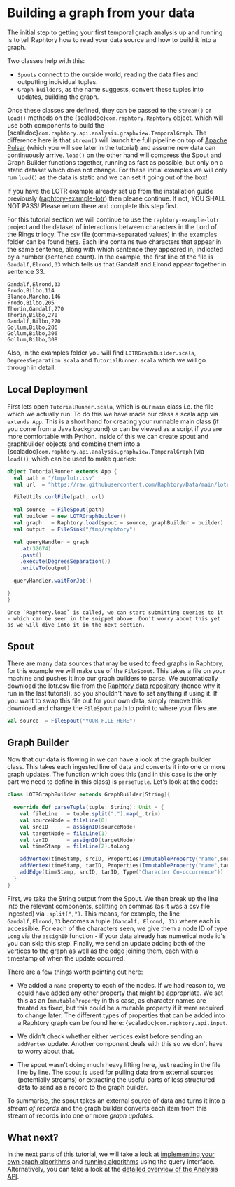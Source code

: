 # Building a graph from your data

The initial step to getting your first temporal graph analysis up and running is to tell Raphtory how to read your data source and how to build it into a graph. 

Two classes help with this:

- `Spouts` connect to the outside world, reading the data files and outputting individual tuples.
- `Graph builders`, as the name suggests, convert these tuples into updates, building the graph.

Once these classes are defined, they can be passed to the `stream()` or `load()` methods on 
the {scaladoc}`com.raphtory.Raphtory` object, which will use both components to build the 
{scaladoc}`com.raphtory.api.analysis.graphview.TemporalGraph`. The difference here is that `stream()` will 
launch the full pipeline on top of [Apache Pulsar](https://pulsar.apache.org) (which you will see later in the tutorial) 
and assume new data can continuously arrive. `load()` on the other hand will compress the Spout and Graph Builder functions together, running as fast as possible, but only on a static dataset which does not change. For these initial examples we will only run `load()` as the data is static and we can set it going out of the box!

If you have the LOTR example already set up from the installation guide previously ([raphtory-example-lotr](https://github.com/Raphtory/Raphtory/tree/master/examples/raphtory-example-lotr)) then please continue. If not, YOU SHALL NOT PASS! Please return there and complete this step first.  

For this tutorial section we will continue to use the `raphtory-example-lotr` project and the dataset of interactions between characters in the Lord of the Rings trilogy. The `csv` file (comma-separated values) in the examples folder can be found [here](https://github.com/Raphtory/Data/blob/main/lotr.csv). Each line contains two characters that appear in the same sentence, along with which sentence they appeared in, indicated by a number (sentence count). In the example, the first line of the file is `Gandalf,Elrond,33` which tells us that Gandalf and Elrond appear together in sentence 33.  

```
Gandalf,Elrond,33
Frodo,Bilbo,114
Blanco,Marcho,146
Frodo,Bilbo,205
Thorin,Gandalf,270
Thorin,Bilbo,270
Gandalf,Bilbo,270
Gollum,Bilbo,286
Gollum,Bilbo,306
Gollum,Bilbo,308
```

Also, in the examples folder you will find `LOTRGraphBuilder.scala`, `DegreesSeparation.scala` and `TutorialRunner.scala` which we will go through in detail. 

## Local Deployment
First lets open `TutorialRunner.scala`, which is our `main` class i.e. the file which we actually run. 
To do this we have made our class a scala app via `extends App`. 
This is a short hand for creating your runnable main class (if you come from a Java background) or can be viewed as a script if you are more comfortable with Python. 
Inside of this we can create spout and graphbuilder objects and combine them into a 
{scaladoc}`com.raphtory.api.analysis.graphview.TemporalGraph` (via `load()`), which can be used to make queries:

````scala
object TutorialRunner extends App {
  val path = "/tmp/lotr.csv"
  val url  = "https://raw.githubusercontent.com/Raphtory/Data/main/lotr.csv"

  FileUtils.curlFile(path, url)

  val source  = FileSpout(path)
  val builder = new LOTRGraphBuilder()
  val graph   = Raphtory.load(spout = source, graphBuilder = builder)
  val output  = FileSink("/tmp/raphtory")

  val queryHandler = graph
    .at(32674)
    .past()
    .execute(DegreesSeparation())
    .writeTo(output)

  queryHandler.waitForJob()

}
}
````

```{note} 
Once `Raphtory.load` is called, we can start submitting queries to it - which can be seen in the snippet above. Don't worry about this yet as we will dive into it in the next section.
```

## Spout 

There are many data sources that may be used to feed graphs in Raphtory, for this example we will make use of the `FileSpout`. This takes a file on your machine and pushes it into our graph builders to parse. We automatically download the lotr.csv file from the [Raphtory data repository](https://github.com/Raphtory/Data) (hence why it run in the last tutorial), so you shouldn't have to set anything if using it. If you want to swap this file out for your own data, simply remove this download and change the `FileSpout` path to point to where your files are.

```scala 
val source  = FileSpout("YOUR_FILE_HERE")
```

## Graph Builder

Now that our data is flowing in we can have a look at the graph builder class. This takes each ingested line of data and converts it into one or more graph updates. The function which does this (and in this case is the only part we need to define in this class) is `parseTuple`. Let's look at the code:

```scala
class LOTRGraphBuilder extends GraphBuilder[String]{

  override def parseTuple(tuple: String): Unit = {
    val fileLine   = tuple.split(",").map(_.trim)
    val sourceNode = fileLine(0)
    val srcID      = assignID(sourceNode)
    val targetNode = fileLine(1)
    val tarID      = assignID(targetNode)
    val timeStamp  = fileLine(2).toLong

    addVertex(timeStamp, srcID, Properties(ImmutableProperty("name",sourceNode)), Type("Character"))
    addVertex(timeStamp, tarID, Properties(ImmutableProperty("name",targetNode)), Type("Character"))
    addEdge(timeStamp, srcID, tarID, Type("Character Co-occurrence"))
  }
}
```

First, we take the String output from the Spout. We then break up the line into the relevant components, splitting on commas (as it was a csv file ingested) via `.split(",")`. This means, for example, the line `Gandalf,Elrond,33` becomes a tuple `(Gandalf, Elrond, 33)` where each is accessible. For each of the characters seen, we give them a node ID of type `Long` via the `assignID` function - if your data already has numerical node id's you can skip this step. Finally, we send an update adding both of the vertices to the graph as well as the edge joining them, each with a timestamp of when the update occurred.

There are a few things worth pointing out here:

* We added a `name` property to each of the nodes. If we had reason to, we could have added any other property that might be appropriate. 
  We set this as an `ImmutableProperty` in this case, as character names are treated as fixed, but this could be a mutable
  property if it were required to change later. The different types of properties that can be added into a Raphtory
  graph can be found here: {scaladoc}`com.raphtory.api.input`.

* We didn't check whether either vertices exist before sending an `addVertex` update. Another component deals with this so we don't have to worry about that.

* The spout wasn't doing much heavy lifting here, just reading in the file line by line. The spout is used for pulling data from external sources (potentially streams) or extracting the useful parts of less structured data to send as a record to the graph builder.

To summarise, the spout takes an external source of data and turns it into a _stream of records_ and the graph builder converts each item from this stream of records into one or more _graph updates_.

## What next?

In the next parts of this tutorial, we will take a look at [implementing your own graph algorithms](../Analysis/LOTR_six_degrees.md) 
and [running algorithms](../Analysis/queries.md) using the query interface. Alternatively, you can take a look at the 
[detailed overview of the Analysis API](../Analysis/analysis-explained.md).



